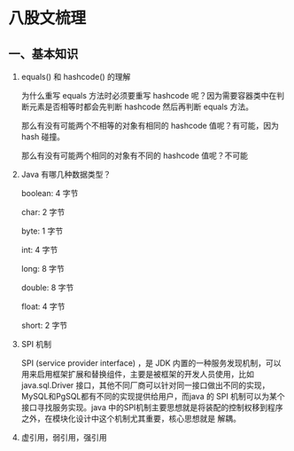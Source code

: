 # 八股文梳理

## 一、基本知识

1. equals() 和 hashcode() 的理解

   为什么重写 equals 方法时必须要重写 hashcode 呢？因为需要容器类中在判断元素是否相等时都会先判断 hashcode 然后再判断 equals 方法。

   那么有没有可能两个不相等的对象有相同的 hashcode 值呢？有可能，因为 hash 碰撞。

   那么有没有可能两个相同的对象有不同的 hashcode 值呢？不可能

2. Java 有哪几种数据类型？

   boolean: 4 字节

   char: 2 字节

   byte: 1 字节

   int: 4 字节

   long: 8 字节

   double: 8 字节

   float: 4 字节 

   short: 2 字节

3. SPI 机制

   SPI (service provider interface) ，是 JDK 内置的一种服务发现机制，可以用来启用框架扩展和替换组件，主要是被框架的开发人员使用，比如 java.sql.Driver 接口，其他不同厂商可以针对同一接口做出不同的实现，MySQL和PgSQL都有不同的实现提供给用户，而java 的 SPI 机制可以为某个接口寻找服务实现。java 中的SPI机制主要思想就是将装配的控制权移到程序之外，在模块化设计中这个机制尤其重要，核心思想就是 解耦。

4. 虚引用，弱引用，强引用

